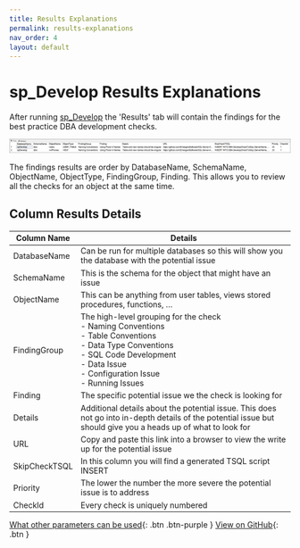 ```yaml
---
title: Results Explanations
permalink: results-explanations
nav_order: 4
layout: default
---
```


# sp_Develop Results Explanations

After running [sp_Develop](https://raw.githubusercontent.com/EmergentSoftware/SQL-Server-Assess/master/sp_Develop.sql) the 'Results' tab will contain the findings for the best practice DBA development checks.

![sp_Develop Results](Images/sp_Develop_Results.png)

The findings results are order by DatabaseName, SchemaName, ObjectName, ObjectType, FindingGroup, Finding. This allows you to review all the checks for an object at the same time.

## Column Results Details

|Column Name|Details|
|--|--|
|DatabaseName|Can be run for multiple databases so this will show you the database with the potential issue|
|SchemaName|This is the schema for the object that might have an issue|
|ObjectName|This can be anything from user tables, views stored procedures, functions, …|
|FindingGroup|The high-level grouping for the check<br/> - Naming Conventions<br/>- Table Conventions<br/>- Data Type Conventions<br/>- SQL Code Development<br/>- Data Issue<br/>- Configuration Issue<br/>- Running Issues|
|Finding|The specific potential issue we the check is looking for|
|Details|Additional details about the potential issue. This does not go into in-depth details of the potential issue but should give you a heads up of what to look for|
|URL|Copy and paste this link into a browser to view the write up for the potential issue|
|SkipCheckTSQL|In this column you will find a generated TSQL script INSERT |
|Priority|The lower the number the more severe the potential issue is to address|
|CheckId|Every check is uniquely numbered|

[What other parameters can be used](parameter-explanations){: .btn .btn-purple }
[View on GitHub](https://github.com/EmergentSoftware/SQL-Server-Assess){: .btn }
